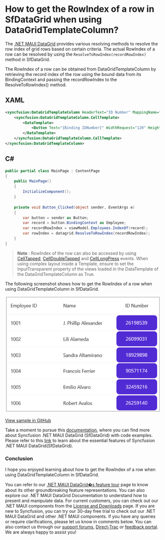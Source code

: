 # How to get the RowIndex of a row in SfDataGrid when using DataGridTemplateColumn?

The [.NET MAUI DataGrid](https://www.syncfusion.com/maui-controls/maui-datagrid) provides various resolving methods to resolve the row index of grid rows based on certain criteria. The actual RowIndex of a row can be resolved by using the `ResolveToRowIndex(recordRowIndex)` method in SfDataGrid.

The RowIndex of a row can be obtained from DataGridTemplateColumn by retrieving the record index of the row using the bound data from its BindingContext and passing the recordRowIndex to the ResolveToRowIndex() method.

## XAML
```XML
<syncfusion:DataGridTemplateColumn HeaderText="ID Number" MappingName="IDNumber">
    <syncfusion:DataGridTemplateColumn.CellTemplate>
        <DataTemplate>
            <Button Text="{Binding IDNumber}" WidthRequest="120" HeightRequest="40" Clicked="Button_Clicked"/>
        </DataTemplate>
    </syncfusion:DataGridTemplateColumn.CellTemplate>
</syncfusion:DataGridTemplateColumn>

```
 

## C#

```C#
public partial class MainPage : ContentPage
{
    public MainPage()
    {
        InitializeComponent();
    }

    private void Button_Clicked(object sender, EventArgs e)
    {
        var button = sender as Button;
        var record = button.BindingContext as Employee;
        var recordRowIndex = viewModel.Employees.IndexOf(record);
        var rowIndex = datagrid.ResolveToRowIndex(recordRowIndex);
    }
}

```

> **Note** : RowIndex of the row can also be accessed by using [CellTapped](https://help.syncfusion.com/cr/maui/Syncfusion.Maui.DataGrid.SfDataGrid.html#Syncfusion_Maui_DataGrid_SfDataGrid_CellTapped), [CellDoubleTapped](https://help.syncfusion.com/cr/maui/Syncfusion.Maui.DataGrid.SfDataGrid.html#Syncfusion_Maui_DataGrid_SfDataGrid_CellDoubleTapped) and [CellLongPress](https://help.syncfusion.com/cr/maui/Syncfusion.Maui.DataGrid.SfDataGrid.html#Syncfusion_Maui_DataGrid_SfDataGrid_CellLongPress) events. When using complex layout inside a Template, ensure to set the InputTransparent property of the views loaded in the DataTemplate of the DataGridTemplateColumn as True.

The following screenshot shows how to get the RowIndex of a row when using DataGridTemplateColumn in SfDataGrid.

![DataGrid with DataGridTemplateColumn](SfDataGrid_TemplateColumn.png)

[View sample in GitHub](https://github.com/SyncfusionExamples/How-to-get-the-RowIndex-of-a-row-in-SfDataGrid-when-using-DataGridTemplateColumn/tree/master)

Take a moment to pursue this [documentation](https://help.syncfusion.com/maui/datagrid/overview), where you can find more about Syncfusion .NET MAUI DataGrid (SfDataGrid) with code examples.
Please refer to this [link](https://www.syncfusion.com/maui-controls/maui-datagrid) to learn about the essential features of Syncfusion .NET MAUI DataGrid(SfDataGrid).

### Conclusion
I hope you enjoyed learning about how to get the RowIndex of a row when using DataGridTemplateColumn in SfDataGrid.

You can refer to our [.NET MAUI DataGrid�s feature tour](https://www.syncfusion.com/maui-controls/maui-datagrid) page to know about its other groundbreaking feature representations. You can also explore our .NET MAUI DataGrid Documentation to understand how to present and manipulate data.
For current customers, you can check out our .NET MAUI components from the [License and Downloads](https://www.syncfusion.com/account/downloads) page. If you are new to Syncfusion, you can try our 30-day free trial to check out our .NET MAUI DataGrid and other .NET MAUI components.
If you have any queries or require clarifications, please let us know in comments below. You can also contact us through our [support forums](https://www.syncfusion.com/forums), [Direct-Trac](https://support.syncfusion.com/account/login?ReturnUrl=%2Faccount%2Fconnect%2Fauthorize%2Fcallback%3Fclient_id%3Dc54e52f3eb3cde0c3f20474f1bc179ed%26redirect_uri%3Dhttps%253A%252F%252Fsupport.syncfusion.com%252Fagent%252Flogincallback%26response_type%3Dcode%26scope%3Dopenid%2520profile%2520agent.api%2520integration.api%2520offline_access%2520kb.api%26state%3D8db41f98953a4d9ba40407b150ad4cf2%26code_challenge%3DvwHoT64z2h21eP_A9g7JWtr3vp3iPrvSjfh5hN5C7IE%26code_challenge_method%3DS256%26response_mode%3Dquery) or [feedback portal](https://www.syncfusion.com/feedback/maui?control=sfdatagrid). We are always happy to assist you!
